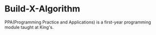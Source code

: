 # Build-X-Algorithm

PPA(Programming Practice and Applications) is a first-year programming module taught at King's.
